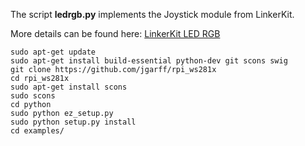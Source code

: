 The script **ledrgb.py** implements the Joystick module from LinkerKit.

More details can be found here: [LinkerKit LED RGB](http://www.linkerkit.de/index.php?title=LK-LED-RGB)

```
sudo apt-get update
sudo apt-get install build-essential python-dev git scons swig
git clone https://github.com/jgarff/rpi_ws281x
cd rpi_ws281x
sudo apt-get install scons
sudo scons
cd python
sudo python ez_setup.py
sudo python setup.py install
cd examples/
```